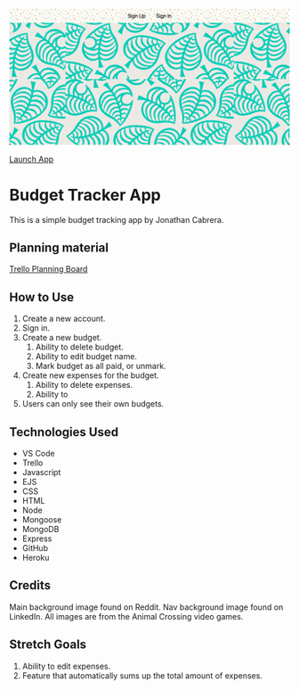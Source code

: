 ![Budget Tracker App](./assets/img/screenshot.png)

[Launch App](https://budget-tracking-app-5753c4b58f84.herokuapp.com)

# Budget Tracker App
This is a simple budget tracking app by Jonathan Cabrera.

## Planning material
[Trello Planning Board](https://trello.com/b/KvIrNLsh)

## How to Use
1. Create a new account.
2. Sign in.
3. Create a new budget.
    1. Ability to delete budget.
    2. Ability to edit budget name.
    3. Mark budget as all paid, or unmark.
4. Create new expenses for the budget.
    1. Ability to delete expenses.
    2. Ability to 
5. Users can only see their own budgets.

## Technologies Used
* VS Code
* Trello
* Javascript
* EJS
* CSS
* HTML
* Node
* Mongoose
* MongoDB
* Express
* GitHub
* Heroku

## Credits
Main background image found on Reddit.
Nav background image found on LinkedIn.
All images are from the Animal Crossing video games.

## Stretch Goals
1. Ability to edit expenses.
2. Feature that automatically sums up the total amount of expenses.
